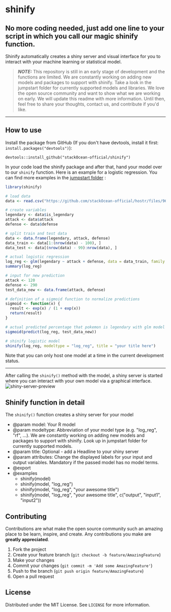 # shinify

## No more coding needed, just add one line to your script in which you call our magic shinify function. 

Shinify automatically creates a shiny server and visual interface for you to interact with your machine learning or statistical model.

> **_NOTE:_** This repository is still in an early stage of development and the functions are limited. We are constantly working on adding new models and packages to support with shinify. Take a look in the jumpstart folder for currently supported models and libraries. We love the open source community and want to show what we are working on early. We will update this readme with more information. Until then, feel free to share your thoughts, contact us, and contribute if you'd like.


---

## How to use

Install the package from GitHub (If you don't have devtools, install it first: `install.packages("devtools")`):

```
devtools::install_github("stackOcean-official/shinify")
```

In your code load the shinify package and after that, hand your model over to our `shinify` function. Here is an example for a logistic regression. You can find more examples in the [jumpstart folder](https://github.com/stackOcean-official/shinify/tree/main/jumpstart)
: 

```r
library(shinify)

# load data
data <- read.csv("https://github.com/stackOcean-official/hostr/files/9681827/pokemon.csv")

# create variables
legendary <- data$is_legendary
attack <- data$attack
defense <- data$defense

# split train and test data
data <- data.frame(legendary, attack, defense)
data_train <- data[1:(nrow(data) - 100), ]
data_test <- data[(nrow(data) - 99):nrow(data), ]

# actual logistic regression
log_reg <- glm(legendary ~ attack + defense, data = data_train, family = binomial())
summary(log_reg)

# input for new prediction
attack <- 120
defense <- 290
test_data_new <- data.frame(attack, defense)

# definition of a sigmoid function to normalize predictions
sigmoid <- function(x) {
  result <- exp(x) / (1 + exp(x))
  return(result)
}

# actual predicted percentage that pokemon is legendary with glm model
sigmoid(predict(log_reg, test_data_new))

# shinify logistic model 
shinify(log_reg, modeltype = "log_reg", title = "your title here")

```
Note that you can only host one model at a time in the current development status. 

---
After calling the `shinify()` method with the model, a shiny server is started where you can interact with your own model via a graphical interface.  
![shiny-server-preview](https://user-images.githubusercontent.com/28595283/194275509-2faa8937-922a-4006-978e-9f82b0044e04.png)

## Shinify function in detail

The `shinify()` function creates a shiny server for your model

* @param model: Your R model
* @param modeltype: Abbreviation of your model type (e.g. "log_reg", "rf", ...). We are constantly working on adding new models and packages to support with shinify. Look up in jumpstart folder for currently supported models.
* @param title: Optional - add a Headline to your shiny server
* @param attributes: Change the displayed labels for your input and output variables. Mandatory if the passed model has no model terms.
* @export
* @examples
  * shinify(model)
  * shinify(model, "log_reg")
  * shinify(model, "log_reg", "your awesome title")
  * shinify(model, "log_reg", "your awesome title", c("output", "input1", "input2"))


## Contributing

Contributions are what make the open source community such an amazing place to be learn, inspire, and create. Any contributions you make are **greatly appreciated**.

1. Fork the project
2. Create your feature branch (`git checkout -b feature/AmazingFeature`)
3. Make your changes
4. Commit your changes (`git commit -m 'Add some AmazingFeature'`)
5. Push to the branch (`git push origin feature/AmazingFeature`)
6. Open a pull request

## License

Distributed under the MIT License. See `LICENSE` for more information.

